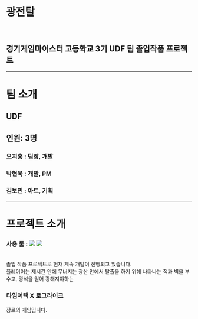 # 광전탈
<br><h2>경기게임마이스터 고등학교 3기 UDF 팀 졸업작품 프로젝트</h2>
___
# 팀 소개
## UDF<br><h2>인원: 3명</h2>

### 오지홍 : 팀장, 개발
### 박현욱 : 개발, PM
### 김보민 : 아트, 기획
___
# 프로젝트 소개
### 사용 툴 : ![](https://img.shields.io/badge/Unity-100000?style=for-the-badge&logo=unity&logoColor=white) ![](https://img.shields.io/badge/C%23-239120?style=for-the-badge&logo=c-sharp&logoColor=white)
<br>졸업 작품 프로젝트로 현재 계속 개발이 진행되고 있습니다.
<br>플레이어는 제시간 안에 무너지는 광산 안에서 탈출을 하기 위해 나타나는 적과 벽을 부수고, 광석을 얻어 강해져야하는
### 타임어택 X 로그라이크
장르의 게임입니다.
